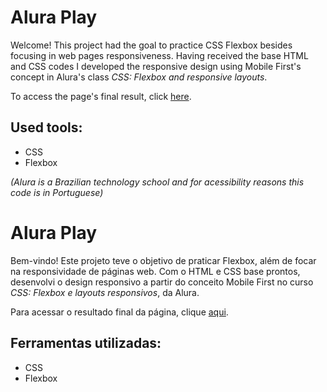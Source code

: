 # Alura Play

Welcome! This project had the goal to practice CSS Flexbox besides focusing in web pages responsiveness. Having received the base HTML and CSS codes I developed the responsive design using Mobile First's concept in Alura's class *CSS: Flexbox and responsive layouts*.

To access the page's final result, click [here](https://alura-play-flexbox.vercel.app/).

## Used tools:

* CSS
* Flexbox

*(Alura is a Brazilian technology school and for acessibility reasons this code is in Portuguese)*

#

# Alura Play

Bem-vindo! Este projeto teve o objetivo de praticar Flexbox, além de focar na responsividade de páginas web. Com o HTML e CSS base prontos, desenvolvi o design responsivo a partir do conceito Mobile First no curso *CSS: Flexbox e layouts responsivos*, da Alura.

Para acessar o resultado final da página, clique [aqui](https://alura-play-flexbox.vercel.app/).

## Ferramentas utilizadas:

* CSS
* Flexbox
